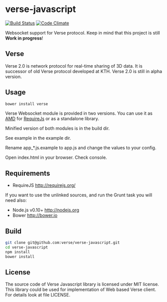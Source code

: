 # verse-javascript

[![Build Status](https://travis-ci.org/verse/verse-javascript.png?branch=master)](https://travis-ci.org/verse/verse-javascript)
[![Code Climate](https://codeclimate.com/github/verse/verse-javascript.png)](https://codeclimate.com/github/verse/verse-javascript)

Websocket support for Verse protocol. Keep in mind that this project is still **Work in progress**!

## Verse

Verse 2.0 is network protocol for real-time sharing of 3D data. It is successor of old Verse protocol developed at KTH. Verse 2.0 is still in alpha version.

## Usage

```bash
bower install verse
```

Verse Websocket module is provided in two versions. You can use it as [AMD](http://requirejs.org/docs/whyamd.html) for [RequireJs](http://requirejs.org/) or as a standalone library.

Minified version of both modules is in the build dir.

See example in the example dir. 

Rename app_*.js.example to app.js and change the values to your config.

Open index.html in your browser. Check console. 

## Requirements

* RequireJS http://requirejs.org/

If you want to use the unlinked sources, and run the Grunt task you will need also:

* Node.js v0.10+ http://nodejs.org
* Bower http://bower.io

## Build

```bash
git clone git@github.com:verse/verse-javascript.git 
cd verse-javascript
npm install
bower install
```



## License

The source code of Verse Javascript library is licensed under MIT license. This library could be used for implementation of Web based Verse client. For details look at file LICENSE.
